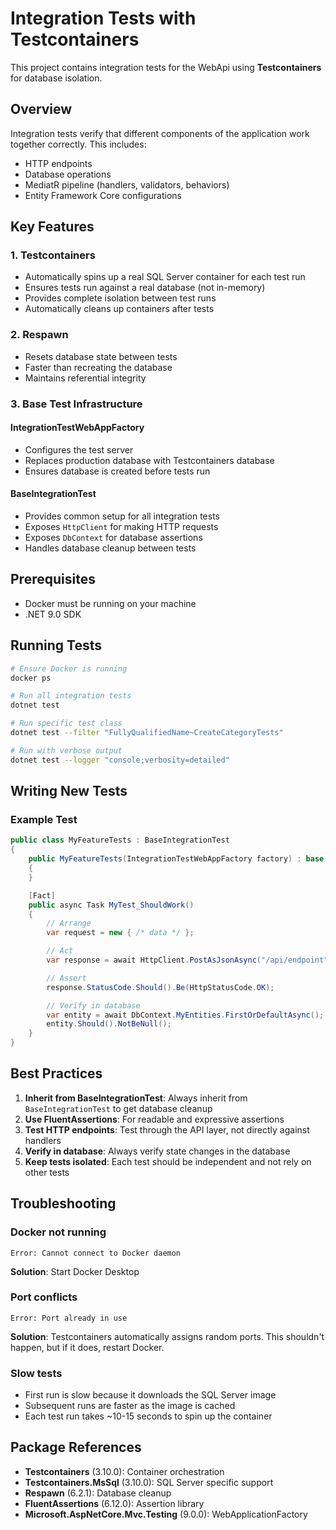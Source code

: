 # Integration Tests with Testcontainers

This project contains integration tests for the WebApi using **Testcontainers** for database isolation.

## Overview

Integration tests verify that different components of the application work together correctly. This includes:
- HTTP endpoints
- Database operations
- MediatR pipeline (handlers, validators, behaviors)
- Entity Framework Core configurations

## Key Features

### 1. **Testcontainers**
- Automatically spins up a real SQL Server container for each test run
- Ensures tests run against a real database (not in-memory)
- Provides complete isolation between test runs
- Automatically cleans up containers after tests

### 2. **Respawn**
- Resets database state between tests
- Faster than recreating the database
- Maintains referential integrity

### 3. **Base Test Infrastructure**

#### IntegrationTestWebAppFactory
- Configures the test server
- Replaces production database with Testcontainers database
- Ensures database is created before tests run

#### BaseIntegrationTest
- Provides common setup for all integration tests
- Exposes `HttpClient` for making HTTP requests
- Exposes `DbContext` for database assertions
- Handles database cleanup between tests

## Prerequisites

- Docker must be running on your machine
- .NET 9.0 SDK

## Running Tests

```bash
# Ensure Docker is running
docker ps

# Run all integration tests
dotnet test

# Run specific test class
dotnet test --filter "FullyQualifiedName~CreateCategoryTests"

# Run with verbose output
dotnet test --logger "console;verbosity=detailed"
```

## Writing New Tests

### Example Test

```csharp
public class MyFeatureTests : BaseIntegrationTest
{
    public MyFeatureTests(IntegrationTestWebAppFactory factory) : base(factory)
    {
    }

    [Fact]
    public async Task MyTest_ShouldWork()
    {
        // Arrange
        var request = new { /* data */ };

        // Act
        var response = await HttpClient.PostAsJsonAsync("/api/endpoint", request);

        // Assert
        response.StatusCode.Should().Be(HttpStatusCode.OK);

        // Verify in database
        var entity = await DbContext.MyEntities.FirstOrDefaultAsync();
        entity.Should().NotBeNull();
    }
}
```

## Best Practices

1. **Inherit from BaseIntegrationTest**: Always inherit from `BaseIntegrationTest` to get database cleanup
2. **Use FluentAssertions**: For readable and expressive assertions
3. **Test HTTP endpoints**: Test through the API layer, not directly against handlers
4. **Verify in database**: Always verify state changes in the database
5. **Keep tests isolated**: Each test should be independent and not rely on other tests

## Troubleshooting

### Docker not running
```
Error: Cannot connect to Docker daemon
```
**Solution**: Start Docker Desktop

### Port conflicts
```
Error: Port already in use
```
**Solution**: Testcontainers automatically assigns random ports. This shouldn't happen, but if it does, restart Docker.

### Slow tests
- First run is slow because it downloads the SQL Server image
- Subsequent runs are faster as the image is cached
- Each test run takes ~10-15 seconds to spin up the container

## Package References

- **Testcontainers** (3.10.0): Container orchestration
- **Testcontainers.MsSql** (3.10.0): SQL Server specific support
- **Respawn** (6.2.1): Database cleanup
- **FluentAssertions** (6.12.0): Assertion library
- **Microsoft.AspNetCore.Mvc.Testing** (9.0.0): WebApplicationFactory
